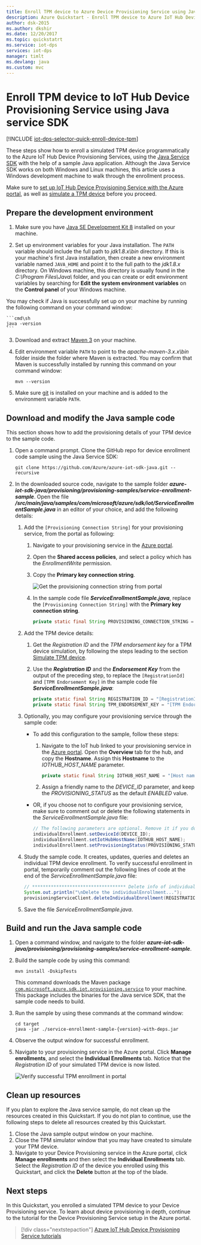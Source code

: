 ```yaml
---
title: Enroll TPM device to Azure Device Provisioning Service using Java | Microsoft Docs
description: Azure Quickstart - Enroll TPM device to Azure IoT Hub Device Provisioning Service using Java service SDK
author: dsk-2015
ms.author: dkshir
ms.date: 12/20/2017
ms.topic: quickstatrt
ms.service: iot-dps
services: iot-dps 
manager: timlt
ms.devlang: java
ms.custom: mvc
---
```


# Enroll TPM device to IoT Hub Device Provisioning Service using Java service SDK

[!INCLUDE [iot-dps-selector-quick-enroll-device-tpm](../../includes/iot-dps-selector-quick-enroll-device-tpm.md)]


These steps show how to enroll a simulated TPM device programmatically to the Azure IoT Hub Device Provisioning Services, using the [Java Service SDK](https://azure.github.io/azure-iot-sdk-java/service/) with the help of a sample Java application. Although the Java Service SDK works on both Windows and Linux machines, this article uses a Windows development machine to walk through the enrollment process.

Make sure to [set up IoT Hub Device Provisioning Service with the Azure portal](./quick-setup-auto-provision.md), as well as [simulate a TPM device](quick-create-simulated-device.md#simulatetpm) before you proceed.

<a id="setupdevbox"></a>

## Prepare the development environment 

1. Make sure you have [Java SE Development Kit 8](http://www.oracle.com/technetwork/java/javase/downloads/jdk8-downloads-2133151.html) installed on your machine. 

2. Set up environment variables for your Java installation. The `PATH` variable should include the full path to *jdk1.8.x\bin* directory. If this is your machine's first Java installation, then create a new environment variable named `JAVA_HOME` and point it to the full path to the *jdk1.8.x* directory. On Windows machine, this directory is usually found in the *C:\\Program Files\\Java\\* folder, and you can create or edit environment variables by searching for **Edit the system environment variables** on the **Control panel** of your Windows machine. 

  You may check if Java is successfully set up on your machine by running the following command on your command window:

    ```cmd\sh
    java -version
    ```

3. Download and extract [Maven 3](https://maven.apache.org/download.cgi) on your machine. 

4. Edit environment variable `PATH` to point to the *apache-maven-3.x.x\\bin* folder inside the folder where Maven is extracted. You may confirm that Maven is successfully installed by running this command on your command window:

    ```cmd\sh
    mvn --version
    ```

5. Make sure [git](https://git-scm.com/download/) is installed on your machine and is added to the environment variable `PATH`. 


<a id="javasample"></a>

## Download and modify the Java sample code

This section shows how to add the provisioning details of your TPM device to the sample code. 

1. Open a command prompt. Clone the GitHub repo for device enrollment code sample using the Java Service SDK:
    
    ```cmd\sh
    git clone https://github.com/Azure/azure-iot-sdk-java.git --recursive
    ```

2. In the downloaded source code, navigate to the sample folder **_azure-iot-sdk-java/provisioning/provisioning-samples/service-enrollment-sample_**. Open the file **_/src/main/java/samples/com/microsoft/azure/sdk/iot/ServiceEnrollmentSample.java_** in an editor of your choice, and add the following details:

    1. Add the `[Provisioning Connection String]` for your provisioning service, from the portal as following:
        1. Navigate to your provisioning service in the [Azure portal](https://portal.azure.com). 
        2. Open the **Shared access policies**, and select a policy which has the *EnrollmentWrite* permission.
        3. Copy the **Primary key connection string**. 

            ![Get the provisioning connection string from portal](./media/quick-enroll-device-tpm-java/provisioning-string.png)  

        4. In the sample code file **_ServiceEnrollmentSample.java_**, replace the `[Provisioning Connection String]` with the **Primary key connection string**.
    
            ```Java
            private static final String PROVISIONING_CONNECTION_STRING = "[Provisioning Connection String]";
            ```

    2. Add the TPM device details:
        1. Get the *Registration ID* and the *TPM endorsement key* for a TPM device simulation, by following the steps leading to the section [Simulate TPM device](quick-create-simulated-device.md#simulatetpm).
        2. Use the **_Registration ID_** and the **_Endorsement Key_** from the output of the preceding step, to replace the `[RegistrationId]` and `[TPM Endorsement Key]` in the sample code file **_ServiceEnrollmentSample.java_**:
        
            ```Java
            private static final String REGISTRATION_ID = "[RegistrationId]";
            private static final String TPM_ENDORSEMENT_KEY = "[TPM Endorsement Key]";
            ```

    3. Optionally, you may configure your provisioning service through the sample code:
        - To add this configuration to the sample, follow these steps:
            1. Navigate to the IoT hub linked to your provisioning service in the [Azure portal](https://portal.azure.com). Open the **Overview** tab for the hub, and copy the **Hostname**. Assign this **Hostname** to the *IOTHUB_HOST_NAME* parameter.
                ```Java
                private static final String IOTHUB_HOST_NAME = "[Host name].azure-devices.net";
                ```
            2. Assign a friendly name to the *DEVICE_ID* parameter, and keep the *PROVISIONING_STATUS* as the default *ENABLED* value. 
    
        - OR, if you choose not to configure your provisioning service, make sure to comment out or delete the following statements in the _ServiceEnrollmentSample.java_ file:
            ```Java
            // The following parameters are optional. Remove it if you don't need.
            individualEnrollment.setDeviceId(DEVICE_ID);
            individualEnrollment.setIotHubHostName(IOTHUB_HOST_NAME);
            individualEnrollment.setProvisioningStatus(PROVISIONING_STATUS);
            ```

    4. Study the sample code. It creates, updates, queries and deletes an individual TPM device enrollment. To verify successful enrollment in portal, temporarily comment out the following lines of code at the end of the _ServiceEnrollmentSample.java_ file:
    
        ```Java
        // *********************************** Delete info of individualEnrollment ************************************
        System.out.println("\nDelete the individualEnrollment...");
        provisioningServiceClient.deleteIndividualEnrollment(REGISTRATION_ID);
        ```

    5. Save the file _ServiceEnrollmentSample.java_.

<a id="runjavasample"></a>

## Build and run the Java sample code

1. Open a command window, and navigate to the folder **_azure-iot-sdk-java/provisioning/provisioning-samples/service-enrollment-sample_**.

2. Build the sample code by using this command:

    ```cmd\sh
    mvn install -DskipTests
    ```

   This command downloads the Maven package [`com.microsoft.azure.sdk.iot.provisioning.service`](https://www.mvnrepository.com/artifact/com.microsoft.azure.sdk.iot.provisioning/provisioning-service-client) to your machine. This package includes the binaries for the Java service SDK, that the sample code needs to build. 

3. Run the sample by using these commands at the command window:

    ```cmd\sh
    cd target
    java -jar ./service-enrollment-sample-{version}-with-deps.jar
    ```

4. Observe the output window for successful enrollment. 

5. Navigate to your provisioning service in the Azure portal. Click **Manage enrollments**, and select the **Individual Enrollments** tab. Notice that the *Registration ID* of your simulated TPM device is now listed. 

    ![Verify successful TPM enrollment in portal](./media/quick-enroll-device-tpm-java/verify-tpm-enrollment.png)  

## Clean up resources
If you plan to explore the Java service sample, do not clean up the resources created in this Quickstart. If you do not plan to continue, use the following steps to delete all resources created by this Quickstart.

1. Close the Java sample output window on your machine.
1. Close the TPM simulator window that you may have created to simulate your TPM device.
1. Navigate to your Device Provisioning service in the Azure portal, click **Manage enrollments** and then select the **Individual Enrollments** tab. Select the *Registration ID* of the device you enrolled using this Quickstart, and click the **Delete** button at the top of the blade. 

## Next steps
In this Quickstart, you enrolled a simulated TPM device to your Device Provisioning service. To learn about device provisioning in depth, continue to the tutorial for the Device Provisioning Service setup in the Azure portal. 

> [!div class="nextstepaction"]
> [Azure IoT Hub Device Provisioning Service tutorials](./tutorial-set-up-cloud.md)
